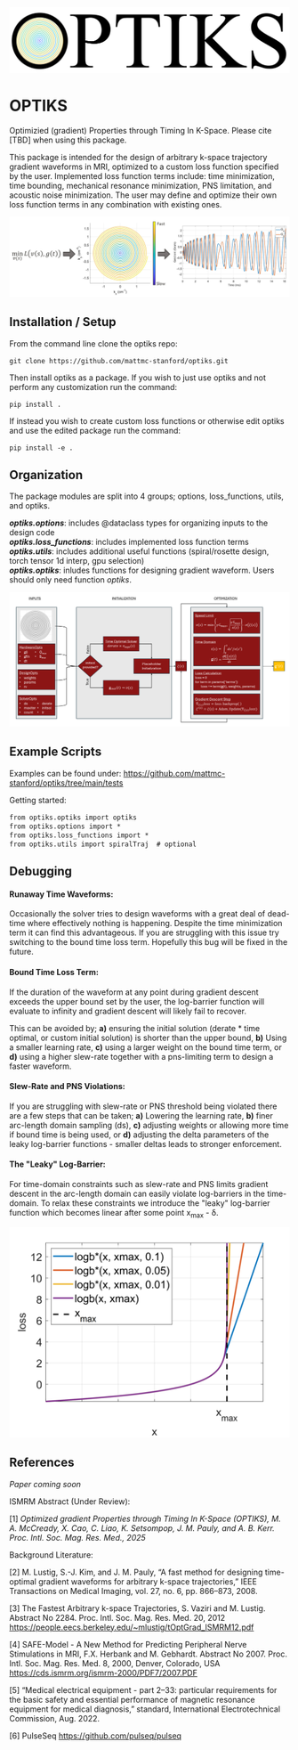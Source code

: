 ![alt text](https://github.com/mattmc-stanford/optiks/blob/main/OPTIKS_LOGO.png?raw=true)

# OPTIKS

Optimizied (gradient) Properties through Timing In K-Space.
Please cite [TBD] when using this package.

This package is intended for the design of arbitrary k-space trajectory gradient waveforms in MRI, optimized to a custom
loss function specified by the user. Implemented loss function terms include: time minimization, time bounding, 
mechanical resonance minimization, PNS limitation, and acoustic noise minimization. The user may define and optimize
their own loss function terms in any combination with existing ones.

![alt text](https://github.com/mattmc-stanford/optiks/blob/main/OPTIKS_Fig1.png?raw=true)

## Installation / Setup

From the command line clone the optiks repo:
```
git clone https://github.com/mattmc-stanford/optiks.git
```

Then install optiks as a package. If you wish to just use optiks and not perform any customization run the command:
```
pip install .
```

If instead you wish to create custom loss functions or otherwise edit optiks and use the edited package run the command:
```
pip install -e .
```

## Organization

The package modules are split into 4 groups; options, loss_functions, utils, and optiks.

_**optiks.options**_: includes @dataclass types for organizing inputs to the design code<br />
_**optiks.loss_functions**_: includes implemented loss function terms<br />
_**optiks.utils**_: includes additional useful functions (spiral/rosette design, torch tensor 1d interp, gpu selection)<br />
_**optiks.optiks**_: inludes functions for designing gradient waveform. Users should only need function _optiks_.

![alt text](https://github.com/mattmc-stanford/optiks/blob/main/Algorithm.png?raw=true)

## Example Scripts

Examples can be found under:
https://github.com/mattmc-stanford/optiks/tree/main/tests

Getting started:
```
from optiks.optiks import optiks
from optiks.options import *
from optiks.loss_functions import *
from optiks.utils import spiralTraj  # optional
```

## Debugging

#### Runaway Time Waveforms:
Occasionally the solver tries to design waveforms with a great deal of dead-time where effectively nothing is happening.
Despite the time minimization term it can find this advantageous. If you are struggling with this issue try switching to
the bound time loss term. Hopefully this bug will be fixed in the future.


#### Bound Time Loss Term:
If the duration of the waveform at any point during gradient descent exceeds the upper bound set by the user, the
log-barrier function will evaluate to infinity and gradient descent will likely fail to recover.

This can be avoided by; **a)** ensuring the initial solution (derate * time optimal, or custom initial solution) is
shorter than the upper bound, **b)** Using a smaller learning rate, **c)** using a larger weight on the bound time term,
or **d)** using a higher slew-rate together with a pns-limiting term to design a faster waveform.

#### Slew-Rate and PNS Violations:
If you are struggling with slew-rate or PNS threshold being violated there are a few steps that can be taken; **a)**
Lowering the learning rate, **b)** finer arc-length domain sampling (ds), **c)** adjusting weights or allowing more time
if bound time is being used, or **d)** adjusting the delta parameters of the leaky log-barrier functions - smaller
deltas leads to stronger enforcement.

#### The "Leaky" Log-Barrier:
For time-domain constraints such as slew-rate and PNS limits gradient descent in the arc-length domain can easily 
violate log-barriers in the time-domain. To relax these constraints we introduce the "leaky" log-barrier function which
becomes linear after some point x<sub>max</sub> - &delta;.

![alt text](https://github.com/mattmc-stanford/optiks/blob/main/leaky_logb_wb.png?raw=true)

## References
_Paper coming soon_

ISMRM Abstract (Under Review):

[1] _Optimized gradient Properties through Timing In K-Space (OPTIKS), M. A. McCready, X. Cao, C. Liao, K. Setsompop, J. M. Pauly, and A. B. Kerr. Proc. Intl. Soc. Mag. Res. Med., 2025_

Background Literature:

[2] M. Lustig, S.-J. Kim, and J. M. Pauly, “A fast method for designing time-optimal gradient waveforms for arbitrary k-space trajectories,” IEEE
Transactions on Medical Imaging, vol. 27, no. 6, pp. 866–873, 2008.

[3] The Fastest Arbitrary k-space Trajectories, S. Vaziri and M. Lustig. Abstract No 2284. Proc. Intl. Soc. Mag. Res. Med. 20, 2012
https://people.eecs.berkeley.edu/~mlustig/tOptGrad_ISMRM12.pdf

[4] SAFE-Model - A New Method for Predicting Peripheral Nerve Stimulations in MRI, F.X. Herbank and M. Gebhardt. Abstract No 2007. Proc. Intl. Soc. Mag. Res. Med. 8, 2000, Denver, Colorado, USA
https://cds.ismrm.org/ismrm-2000/PDF7/2007.PDF

[5] “Medical electrical equipment - part 2–33: particular requirements for the basic safety and essential performance of magnetic resonance equipment
for medical diagnosis,” standard, International Electrotechnical Commission, Aug. 2022.

[6] PulseSeq https://github.com/pulseq/pulseq